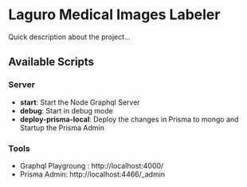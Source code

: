 # Laguro Medical Images Labeler

Quick description about the project...

## Available Scripts

### Server
- **start**: Start the Node Graphql Server
- **debug**: Start in debug mode
- **deploy-prisma-local**: Deploy the changes in Prisma to mongo and Startup the Prisma Admin

### Tools
- Graphql Playgroung : http://localhost:4000/
- Prisma Admin: http://localhost:4466/_admin